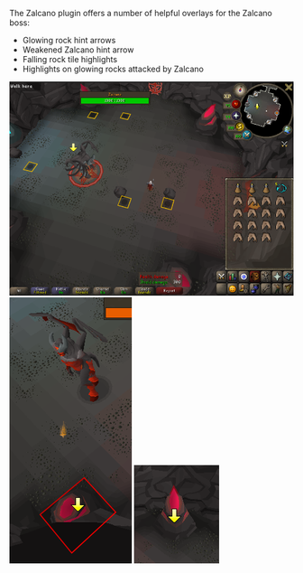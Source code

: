 The Zalcano plugin offers a number of helpful overlays for the Zalcano boss:

- Glowing rock hint arrows
- Weakened Zalcano hint arrow
- Falling rock tile highlights
- Highlights on glowing rocks attacked by Zalcano

![Weakened Zalcano with a hint arrow above her](img/zalcano/zalcano_down.png)
![A glowing rock attacked by Zalcano with a tile highlight](img/zalcano/zalcano_rock_attacked.png)
![An active glowing rock with a hint arrow](img/zalcano/zalcano_rock.png)

